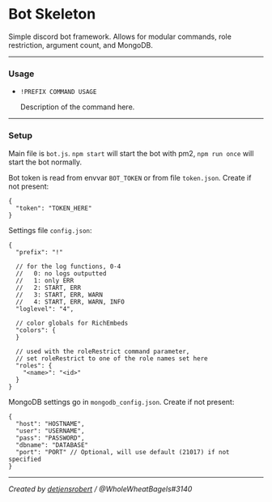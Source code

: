 # Bot Skeleton

Simple discord bot framework. Allows for modular commands, role restriction, argument count, and MongoDB.

------------

### Usage
- `!PREFIX COMMAND USAGE`

	Description of the command here.

------------

### Setup
Main file is `bot.js`.  `npm start` will start the bot with pm2, `npm run once` will start the bot normally.

Bot token is read from envvar `BOT_TOKEN` or from file `token.json`. Create if not present:
```
{
  "token": "TOKEN_HERE"
}
```

Settings file `config.json`:
```
{
  "prefix": "!"
  
  // for the log functions, 0-4
  //   0: no logs outputted
  //   1: only ERR
  //   2: START, ERR
  //   3: START, ERR, WARN
  //   4: START, ERR, WARN, INFO
  "loglevel": "4",
  
  // color globals for RichEmbeds
  "colors": {
  }
  
  // used with the roleRestrict command parameter,
  // set roleRestrict to one of the role names set here
  "roles": {
    "<name>": "<id>"
  }
}
```

MongoDB settings go in `mongodb_config.json`. Create if not present:
```
{
  "host": "HOSTNAME",
  "user": "USERNAME",
  "pass": "PASSWORD",
  "dbname": "DATABASE"
  "port": "PORT" // Optional, will use default (21017) if not specified
}
```

------------

*Created by [detjensrobert](https://github.com/detjensrobert/skeleton-bot) / @WholeWheatBagels#3140*
